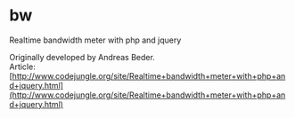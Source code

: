 # bw
Realtime bandwidth meter with php and jquery

Originally developed by Andreas Beder.  
Article: [http://www.codejungle.org/site/Realtime+bandwidth+meter+with+php+and+jquery.html](http://www.codejungle.org/site/Realtime+bandwidth+meter+with+php+and+jquery.html)

